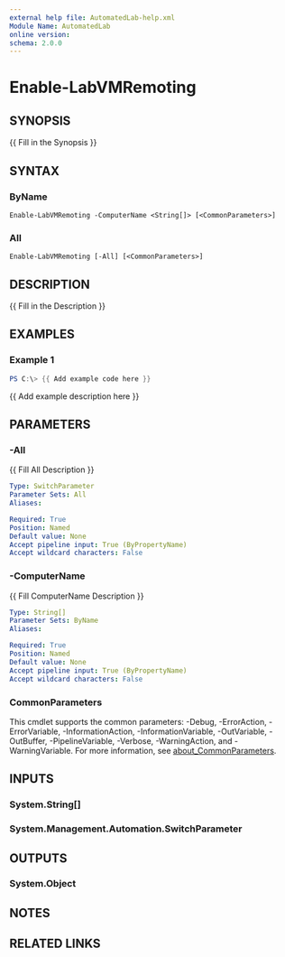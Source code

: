 ```yaml
---
external help file: AutomatedLab-help.xml
Module Name: AutomatedLab
online version:
schema: 2.0.0
---
```


# Enable-LabVMRemoting

## SYNOPSIS
{{ Fill in the Synopsis }}

## SYNTAX

### ByName
```
Enable-LabVMRemoting -ComputerName <String[]> [<CommonParameters>]
```

### All
```
Enable-LabVMRemoting [-All] [<CommonParameters>]
```

## DESCRIPTION
{{ Fill in the Description }}

## EXAMPLES

### Example 1
```powershell
PS C:\> {{ Add example code here }}
```

{{ Add example description here }}

## PARAMETERS

### -All
{{ Fill All Description }}

```yaml
Type: SwitchParameter
Parameter Sets: All
Aliases:

Required: True
Position: Named
Default value: None
Accept pipeline input: True (ByPropertyName)
Accept wildcard characters: False
```

### -ComputerName
{{ Fill ComputerName Description }}

```yaml
Type: String[]
Parameter Sets: ByName
Aliases:

Required: True
Position: Named
Default value: None
Accept pipeline input: True (ByPropertyName)
Accept wildcard characters: False
```

### CommonParameters
This cmdlet supports the common parameters: -Debug, -ErrorAction, -ErrorVariable, -InformationAction, -InformationVariable, -OutVariable, -OutBuffer, -PipelineVariable, -Verbose, -WarningAction, and -WarningVariable. For more information, see [about_CommonParameters](http://go.microsoft.com/fwlink/?LinkID=113216).

## INPUTS

### System.String[]

### System.Management.Automation.SwitchParameter

## OUTPUTS

### System.Object
## NOTES

## RELATED LINKS
